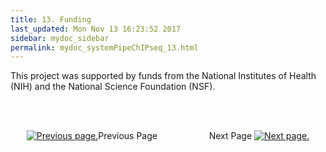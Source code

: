```yaml
---
title: 13. Funding
last_updated: Mon Nov 13 16:23:52 2017
sidebar: mydoc_sidebar
permalink: mydoc_systemPipeChIPseq_13.html
---
```


This project was supported by funds from the National Institutes of
Health (NIH) and the National Science Foundation (NSF).

<br><br><center><a href="mydoc_systemPipeChIPseq_12.html"><img src="images/left_arrow.png" alt="Previous page."></a>Previous Page &nbsp; &nbsp; &nbsp; &nbsp; &nbsp; &nbsp; &nbsp; &nbsp; &nbsp; &nbsp; Next Page
<a href="mydoc_systemPipeChIPseq_14.html"><img src="images/right_arrow.png" alt="Next page."></a></center>
